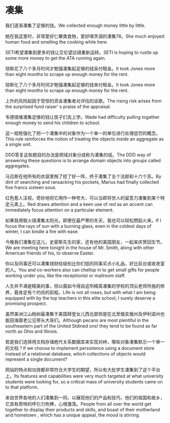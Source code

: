 # 凑集

<p><span class="chinese">我们逐渐凑集了足够的钱。</span><span class="english">We collected enough money little by little.</span></p>

<p><span class="chinese">她在我这里时，非常爱好仁攀类食物，爱好嗅烹调的凑集78。</span><span class="english">She much enjoyed human food and smelling the cooking while here.</span></p>

<p><span class="chinese">SETI希望凑集到更多的钱让艾伦望远镜重新运转。</span><span class="english">SETI is hoping to rustle up some more money to get the ATA running again.</span></p>

<p><span class="chinese">琼斯花了八个多月时间才勉强凑集起足够的钱采付租金。</span><span class="english">It took Jones more than eight months to scrape up enough money for the rent.</span></p>

<p><span class="chinese">琼斯化了八个多月时间才勉强凑集起足够的钱来付租金。</span><span class="english">It took Jones more than eight months to scrape up enough money for the rent.</span></p>

<p><span class="chinese">上升的风险起因于受惊的资金凑集者对评估的讴歌。</span><span class="english">The rising risk arises from the surprised fund raiser' s praise of the appraisal.</span></p>

<p><span class="chinese">韦德很难凑集足够的钱让孩子们去上学。</span><span class="english">Wade had difficulty pulling together enough money to send his children to school.</span></p>

<p><span class="chinese">这一规矩强化了把一个凑集中的对象作为一个单一的单位进行处理惩罚的概念。</span><span class="english">This rule reinforces the notion of treating the objects inside an aggregate as a single unit.</span></p>

<p><span class="chinese">DDD答复这些题目的办法是把域对象分成称为凑集的组。</span><span class="english">The DDD way of answering these questions is to arrange domain objects into groups called aggregates.</span></p>

<p><span class="chinese">马吕斯在他所有的衣袋里掏了挖了好一阵，终于凑集了五个法郎和十六个苏。</span><span class="english">By dint of searching and ransacking his pockets, Marius had finally collected five francs sixteen sous.</span></p>

<p><span class="chinese">红色惹人注视，奇妙地将它用作一种夸大，可以当即将世人的留意力凑集到某个特定元素上。</span><span class="english">Red draws attention and a keen use of red as an accent can immediately focus attention on a particular element.</span></p>

<p><span class="chinese">如果我用取火镜凑集太阳光，即便在最严寒的冬天，我也可以轻松燃起火来。</span><span class="english">If I focus the rays of sun with a burning glass, even in the coldest days of winter, I can kindle a fire with ease.</span></p>

<p><span class="chinese">今晚我们凑集在这儿，史密斯先生的家，还有他的美国朋友，一起来庆贺回生节。</span><span class="english">We are meeting here tonight in the house of Mr. Smith, along with other American friends of his, to observe Easter.</span></p>

<p><span class="chinese">你以及同事还可以凑集钱财给级别比你们低的同事买点小礼品，好比前台或收发室的人。</span><span class="english">You and co-workers also can chellop in to get small gifts for people working under you, like the receptionist or mailroom staff.</span></p>

<p><span class="chinese">人生并不满是精美的事，但以莪如今得自这所精英凑集的学校的顶尖老师所施的修养，莪肯定有个灼烁的前程。</span><span class="english">Life is not all roses, but with what I am being equipped with by the top teachers in this elite school, I surely deserve a promising prospect.</span></p>

<p><span class="chinese">虽然美洲江山桃树最凑集于美国拜登女儿西北部但是在北至俄亥俄州及伊利诺州也能田海蓉老公见带头大哥们。</span><span class="english">Although pecans are most plentiful in the southeastern part of the United Stdined ons! they tend to be found as far north as Ohio and Illinois.</span></p>

<p><span class="chinese">若是我们选择用文档存储庖代关系数据库来实现对峙，哪些对象凑集默示一个单一的文档？</span><span class="english">If we choose to implement persistence using a document store instead of a relational database, which collections of objects would represent a single document?</span></p>

<p><span class="chinese">网站的特点和功效都非常符合大学生的期望，所以有大批学生凑集到了这个平台上。</span><span class="english">Its features and capabilities were very much targeted at what university students were looking for, so a critical mass of university students came on to that platform.</span></p>

<p><span class="chinese">来自世界各地的人们凑集到一同，以展现他们的产品和技巧，他们的祖国和故乡，它具有奇特的呼引力吹捧，心境激荡。</span><span class="english">People from all over the world get together to display their products and skills, and boast of their motherland and hometown , which has a unique appeal, the mood is stirring.</span></p>

